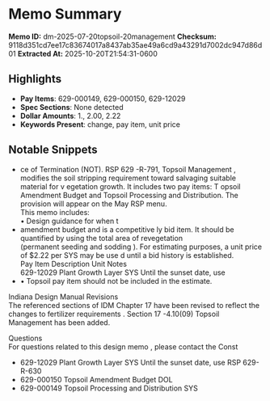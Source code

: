 # Memo Summary

**Memo ID:** dm-2025-07-20topsoil-20management
**Checksum:** 9118d351cd7ee17c83674017a8437ab35ae49a6cd9a43291d7002dc947d86d01
**Extracted At:** 2025-10-20T21:54:31-0600

## Highlights
- **Pay Items**: 629-000149, 629-000150, 629-12029
- **Spec Sections**: None detected
- **Dollar Amounts**: 1., 2.00, 2.22
- **Keywords Present**: change, pay item, unit price

## Notable Snippets
- ce of Termination (NOT). 
RSP 629 -R-791, Topsoil Management , modifies the soil stripping requirement toward salvaging 
suitable material for v egetation growth.  It includes two pay items: T opsoil Amendment Budget 
and Topsoil  Processing and Distribution. The provision will appear on the May  RSP menu.  
This memo includes:  
• Design guidance for when t
- amendment budget and is a 
competitive ly bid item. It should be quantified by using the total area of revegetation  
(permanent seeding and sodding ). For estimating purposes, a unit price of $2.22 per SYS may 
be use d until a bid history is established.   
 Pay Item  Description  Unit  Notes  
629-12029  Plant Growth Layer  SYS Until the sunset date, use
- • Topsoil  pay item  should not be included in the estimate.  
 
Indiana Design Manual  Revisions  
The referenced sections of IDM  Chapter 17  have been revised to reflect the changes  to fertilizer 
requirements . Section 17 -4.10(09)  Topsoil Management  has been added. 
 
Questions  
For questions related to this design memo , please contact the Const
- 629-12029  Plant Growth Layer  SYS Until the sunset date, use RSP 629-R-630
- 629-000150  Topsoil Amendment Budget  DOL
- 629-000149  Topsoil Processing and Distribution  SYS